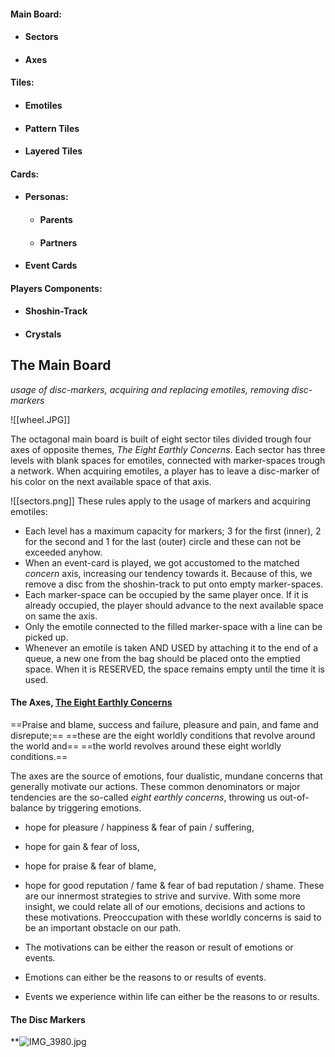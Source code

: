#### Main Board:
- #### Sectors
- #### Axes
#### Tiles:
- #### Emotiles
- #### Pattern Tiles
- #### Layered Tiles
#### Cards:
- #### Personas:
	- #### Parents
	- #### Partners
- #### Event Cards
#### Players Components:
- #### Shoshin-Track
- #### Crystals
## The Main Board

*usage of disc-markers, acquiring and replacing emotiles, removing disc-markers*

![[wheel.JPG]]

The octagonal main board is built of eight sector tiles divided trough four axes of opposite themes, *The Eight Earthly Concerns*. Each sector has three levels with blank spaces for emotiles, connected with marker-spaces trough a network. When acquiring emotiles, a player has to leave a disc-marker of his color on the next available space of that axis. 

![[sectors.png]]
These rules apply to the usage of markers and acquiring emotiles:
- Each level has a maximum capacity for markers; 3 for the first (inner), 2 for the second and 1 for the last (outer) circle and these can not be exceeded anyhow.
- When an event-card is played, we got accustomed to the matched *concern* axis, increasing our tendency towards it. Because of this, we remove a disc from the shoshin-track to put onto empty marker-spaces.
- Each marker-space can be occupied by the same player once. If it is already occupied, the player should advance to the next available space on same the axis.
- Only the emotile connected to the filled marker-space with a line can be picked up.
- Whenever an emotile is taken AND USED by attaching it to the end of a queue, a new one from the bag should be placed onto the emptied space. When it is RESERVED, the space remains empty until the time it is used.
#### The Axes, [The Eight Earthly Concerns](https://encyclopediaofbuddhism.org/wiki/Eight_worldly_concerns)

==Praise and blame, success and failure, 
pleasure and pain, and fame and disrepute;==
==these are the eight worldly conditions that revolve around the world and==
==the world revolves around these eight worldly conditions.==

The axes are the source of emotions, four dualistic, mundane concerns that generally motivate our actions. These common denominators or major tendencies are the so-called *eight earthly concerns*, throwing us out-of-balance by triggering emotions.
- hope for pleasure / happiness & fear of pain / suffering,
- hope for gain & fear of loss,
- hope for praise & fear of blame,
- hope for good reputation / fame & fear of bad reputation / shame.
These are our innermost strategies to strive and survive. With some more insight, we could relate all of our emotions, decisions and actions to these motivations.  Preoccupation with these worldly concerns is said to be an important obstacle on our path.

- The motivations can be either the reason or result of emotions or events.
- Emotions can either be the reasons to or results of events.
- Events we experience within life can either be the reasons to or results.
#### The Disc Markers

**![IMG_3980.jpg](https://lh4.googleusercontent.com/hNA2vhttknLQZXBEEKvIKuMGE4JXWeeb34zalbLBrJUy8Ery5cFY_i_2Ma4M7HSk6ttxZ3ReZIv4oTic-L44LHutrzTGNVWoBs9-kVD12qwP89oDXoAE_kihcNYgPmUunFJBrUTMJkp9dKb-miJsdg)